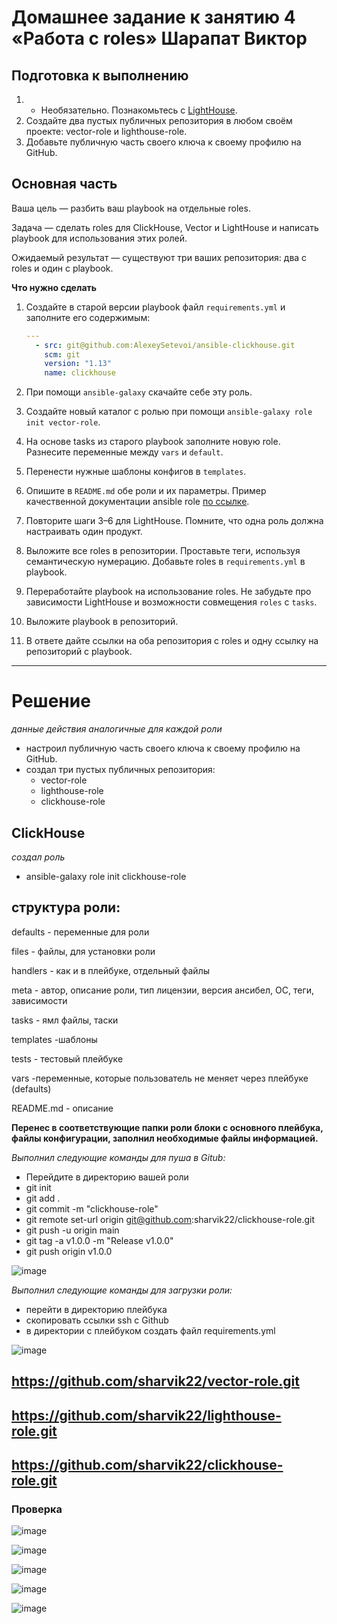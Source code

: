 # Домашнее задание к занятию 4 «Работа с roles» Шарапат Виктор

## Подготовка к выполнению

1. * Необязательно. Познакомьтесь с [LightHouse](https://youtu.be/ymlrNlaHzIY?t=929).
2. Создайте два пустых публичных репозитория в любом своём проекте: vector-role и lighthouse-role.
3. Добавьте публичную часть своего ключа к своему профилю на GitHub.

## Основная часть

Ваша цель — разбить ваш playbook на отдельные roles. 

Задача — сделать roles для ClickHouse, Vector и LightHouse и написать playbook для использования этих ролей. 

Ожидаемый результат — существуют три ваших репозитория: два с roles и один с playbook.

**Что нужно сделать**

1. Создайте в старой версии playbook файл `requirements.yml` и заполните его содержимым:

   ```yaml
   ---
     - src: git@github.com:AlexeySetevoi/ansible-clickhouse.git
       scm: git
       version: "1.13"
       name: clickhouse 
   ```

2. При помощи `ansible-galaxy` скачайте себе эту роль.
3. Создайте новый каталог с ролью при помощи `ansible-galaxy role init vector-role`.
4. На основе tasks из старого playbook заполните новую role. Разнесите переменные между `vars` и `default`. 
5. Перенести нужные шаблоны конфигов в `templates`.
6. Опишите в `README.md` обе роли и их параметры. Пример качественной документации ansible role [по ссылке](https://github.com/cloudalchemy/ansible-prometheus).
7. Повторите шаги 3–6 для LightHouse. Помните, что одна роль должна настраивать один продукт.
8. Выложите все roles в репозитории. Проставьте теги, используя семантическую нумерацию. Добавьте roles в `requirements.yml` в playbook.
9. Переработайте playbook на использование roles. Не забудьте про зависимости LightHouse и возможности совмещения `roles` с `tasks`.
10. Выложите playbook в репозиторий.
11. В ответе дайте ссылки на оба репозитория с roles и одну ссылку на репозиторий с playbook.

---

# Решение

*данные действия аналогичные для каждой роли*

* настроил публичную часть своего ключа к своему профилю на GitHub.
* создал три пустых публичных репозитория:
   - vector-role
   - lighthouse-role
   - clickhouse-role

## ClickHouse 

*создал роль*

   - ansible-galaxy role init clickhouse-role
   
## структура роли:
    
defaults - переменные для роли

files - файлы, для установки роли

handlers - как и в плейбуке, отдельный файлы

meta - автор, описание роли, тип лицензии, версия ансибел, ОС, теги, зависимости

tasks - ямл файлы, таски

templates -шаблоны

tests - тестовый плейбуке 

vars  -переменные, которые пользователь не меняет через плейбуке (defaults)

README.md - описание

**Перенес в соответствующие папки роли блоки с основного плейбука, файлы конфигурации, заполнил необходимые файлы информацией.**

*Выполнил следующие команды для пуша в Gitub:* 

* Перейдите в директорию вашей роли
* git init
* git add .
* git commit -m "clickhouse-role"
* git remote set-url origin git@github.com:sharvik22/clickhouse-role.git
* git push -u origin main
* git tag -a v1.0.0 -m "Release v1.0.0"
* git push origin v1.0.0

![image](https://github.com/user-attachments/assets/0e5215c8-bc99-4664-8aef-5c508d2c30c8)

*Выполнил следующие команды для загрузки роли:* 

* перейти в директорию плейбука
* скопировать ссылки ssh с Github
* в директории с плейбуком создать файл requirements.yml

![image](https://github.com/user-attachments/assets/a3c13399-6b5c-443b-aba7-d87630ce4feb)

   
## https://github.com/sharvik22/vector-role.git ##
## https://github.com/sharvik22/lighthouse-role.git ##
## https://github.com/sharvik22/clickhouse-role.git ##

### Проверка ###

![image](https://github.com/user-attachments/assets/83f1cd91-ff36-4b8c-a95e-ab9f4308d797)

![image](https://github.com/user-attachments/assets/a0a9c6b3-2021-484e-ba09-1729d7ca9ea8)

![image](https://github.com/user-attachments/assets/10a8bd0e-4ad0-451d-9432-a3392cb1e6cd)

![image](https://github.com/user-attachments/assets/95623dd3-ec65-4f57-a428-cf45f72bb435)

![image](https://github.com/user-attachments/assets/fb62b614-0351-4df1-8476-c6aca8862e05)




